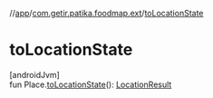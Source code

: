 //[app](../../index.md)/[com.getir.patika.foodmap.ext](index.md)/[toLocationState](to-location-state.md)

# toLocationState

[androidJvm]\
fun Place.[toLocationState](to-location-state.md)(): [LocationResult](../com.getir.patika.foodmap.ui/-location-result/index.md)
